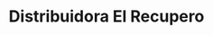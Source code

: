 ---
title: "Distribuidora El Recupero"
url: /cipolletti/distribuidora-el-recupero/
shop: Metzgerei
---